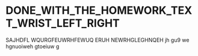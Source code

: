 # DONE_WITH_THE_HOMEWORK_TEXT_WRIST_LEFT_RIGHT
SAJHDFL WQURGFEUWRHFEWUQ ERUH NEWRHGLEGHNQEH jh gu9 we hgnuoiweh gtoeiuw g
